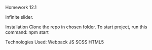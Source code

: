 Homework 12.1

Infinite slider.

Installation
Clone the repo  in chosen folder.
To start project, run this command: npm start

Technologies Used:
Webpack
JS
SCSS
HTML5
